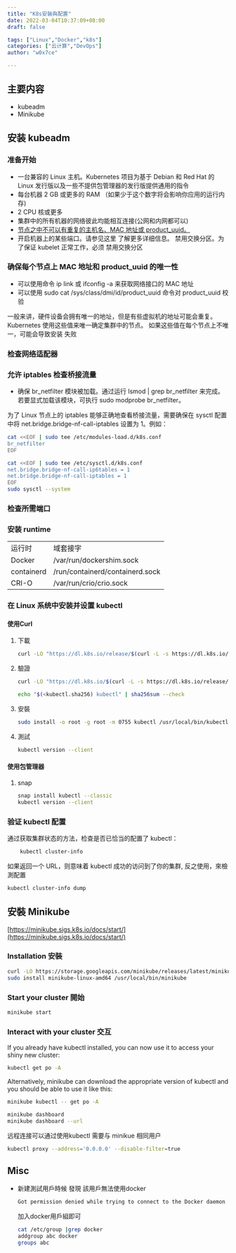 ```yaml
---
title: "K8s安裝與配置"
date: 2022-03-04T10:37:09+08:00
draft: false

tags: ["Linux","Docker","k8s"]
categories: ["云计算","DevOps"]
author: "w0x7ce"

---
```


## 主要内容

- kubeadm
- Minikube

## 安装 kubeadm

### 准备开始

- 一台兼容的 Linux 主机。Kubernetes 项目为基于 Debian 和 Red Hat 的 Linux 发行版以及一些不提供包管理器的发行版提供通用的指令
- 每台机器 2 GB 或更多的 RAM （如果少于这个数字将会影响你应用的运行内存)
- 2 CPU 核或更多
- 集群中的所有机器的网络彼此均能相互连接(公网和内网都可以)
- [节点之中不可以有重复的主机名、MAC 地址或 product_uuid。](https://kubernetes.io/zh/docs/setup/production-environment/tools/kubeadm/install-kubeadm/#verify-mac-address)
- 开启机器上的某些端口。请参见这里 了解更多详细信息。
禁用交换分区。为了保证 kubelet 正常工作，必须 禁用交换分区

### 确保每个节点上 MAC 地址和 product_uuid 的唯一性 

- 可以使用命令 ip link 或 ifconfig -a 来获取网络接口的 MAC 地址
- 可以使用 sudo cat /sys/class/dmi/id/product_uuid 命令对 product_uuid 校验

一般来讲，硬件设备会拥有唯一的地址，但是有些虚拟机的地址可能会重复。 Kubernetes 使用这些值来唯一确定集群中的节点。 如果这些值在每个节点上不唯一，可能会导致安装 失败

### 检查网络适配器

### 允许 iptables 检查桥接流量

- 确保 br_netfilter 模块被加载。通过运行 lsmod | grep br_netfilter 来完成。若要显式加载该模块，可执行 sudo modprobe br_netfilter。

为了 Linux 节点上的 iptables 能够正确地查看桥接流量，需要确保在 sysctl 配置中将 net.bridge.bridge-nf-call-iptables 设置为 1。例如：

```bash
cat <<EOF | sudo tee /etc/modules-load.d/k8s.conf
br_netfilter
EOF

cat <<EOF | sudo tee /etc/sysctl.d/k8s.conf
net.bridge.bridge-nf-call-ip6tables = 1
net.bridge.bridge-nf-call-iptables = 1
EOF
sudo sysctl --system
```

### 检查所需端口

### 安装 runtime

|||
|---|--- |
|运行时|域套接字|
|Docker|/var/run/dockershim.sock|
|containerd|/run/containerd/containerd.sock|
|CRI-O|/var/run/crio/crio.sock|

### 在 Linux 系统中安装并设置 kubectl

#### 使用Curl

1. 下載

    ```bash
    curl -LO "https://dl.k8s.io/release/$(curl -L -s https://dl.k8s.io/release/stable.txt)/bin/linux/amd64/kubectl"
    ```

2. 驗證

    ```bash
    curl -LO "https://dl.k8s.io/$(curl -L -s https://dl.k8s.io/release/stable.txt)/bin/linux/amd64/kubectl.sha256"
    ```

    ```bash
    echo "$(<kubectl.sha256) kubectl" | sha256sum --check
    ```

3. 安裝

    ```bash
    sudo install -o root -g root -m 0755 kubectl /usr/local/bin/kubectl
    ```

4. 測試

    ```bash
    kubectl version --client
    ```

#### 使用包管理器

1. snap

    ```bash
    snap install kubectl --classic
    kubectl version --client
    ```

### 验证 kubectl 配置

通过获取集群状态的方法，检查是否已恰当的配置了 kubectl：

```bash
    kubectl cluster-info
```

如果返回一个 URL，则意味着 kubectl 成功的访问到了你的集群, 反之使用，來檢測配置

```bash
kubectl cluster-info dump
```

## 安裝 Minikube

[https://minikube.sigs.k8s.io/docs/start/](https://minikube.sigs.k8s.io/docs/start/)

### Installation 安裝

```bash
curl -LO https://storage.googleapis.com/minikube/releases/latest/minikube-linux-amd64
sudo install minikube-linux-amd64 /usr/local/bin/minikube
```

### Start your cluster 開始

```bash
minikube start
```

### Interact with your cluster 交互

If you already have kubectl installed, you can now use it to access your shiny new cluster:

```bash
kubectl get po -A
```

Alternatively, minikube can download the appropriate version of kubectl and you should be able to use it like this:

```bash
minikube kubectl -- get po -A
```

```bash
minikube dashboard
minikube dashboard --url
```

远程连接可以通过使用kubectl 需要与 minikue 相同用户

```bash
kubectl proxy --address='0.0.0.0' --disable-filter=true
```

## Misc

- 新建測試用戶時候 發現 該用戶無法使用docker

    ```bash
    Got permission denied while trying to connect to the Docker daemon socket at unix:///var/run/docker.sock: Get "http://%2Fvar%2Frun%2Fdocker.sock/v1.24/version": dial unix /var/run/docker.sock: connect: permission denied
    ```

    加入docker用戶組即可

    ```bash
    cat /etc/group |grep docker
    addgroup abc docker
    groups abc
    ```
